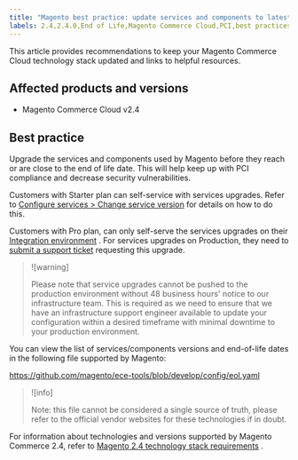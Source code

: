 ```yaml
---
title: "Magento best practice: update services and components to latest version"
labels: 2.4,2.4.0,End of Life,Magento Commerce Cloud,PCI,best practices,security,service,upgrade
---
```


This article provides recommendations to keep your Magento Commerce Cloud technology stack updated and links to helpful resources.

## Affected products and versions

* Magento Commerce Cloud v2.4

## Best practice

Upgrade the services and components used by Magento before they reach or are close to the end of life date. This will help keep up with PCI compliance and decrease security vulnerabilities.

Customers with Starter plan can self-service with services upgrades. Refer to [Configure services > Change service version](https://devdocs.magento.com/cloud/project/services.html#change-service-version) for details on how to do this.

Customers with Pro plan, can only self-serve the services upgrades on their [Integration environment](https://support.magento.com/hc/en-us/articles/360043032152-Integration-Environment-enhancement-request-Pro-and-Starter) . For services upgrades on Production, they need to [submit a support ticket](https://support.magento.com/hc/en-us/articles/360000913794-Magento-Help-Center-User-Guide#submit-ticket) requesting this upgrade.

>![warning]
>
>Please note that service upgrades cannot be pushed to the production environment without 48 business hours' notice to our infrastructure team. This is required as we need to ensure that we have an infrastructure support engineer available to update your configuration within a desired timeframe with minimal downtime to your production environment.

You can view the list of services/components versions and end-of-life dates in the following file supported by Magento:

<https://github.com/magento/ece-tools/blob/develop/config/eol.yaml> 

>![info]
>
>Note: this file cannot be considered a single source of truth, please refer to the official vendor websites for these technologies if in doubt.

For information about technologies and versions supported by Magento Commerce 2.4, refer to [Magento 2.4 technology stack requirements](https://devdocs.magento.com/guides/v2.4/architecture/tech-stack.html) .
